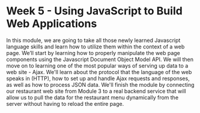 # Week 5 - Using JavaScript to Build Web Applications

In this module, we are going to take all those newly learned Javascript language skills and learn how to 
utilize them within the context of a web page. We’ll start by learning how to properly manipulate the web 
page components using the Javascript Document Object Model API. We will then move on to learning one of 
the most popular ways of serving up data to a web site - Ajax. We'll learn about the protocol that the 
language of the web speaks in (HTTP), how to set up and handle Ajax requests and responses, as well as 
how to process JSON data. We'll finish the module by connecting our restaurant web site from Module 3 to 
a real backend service that will allow us to pull the data for the restaurant menu dynamically from the 
server without having to reload the entire page.

